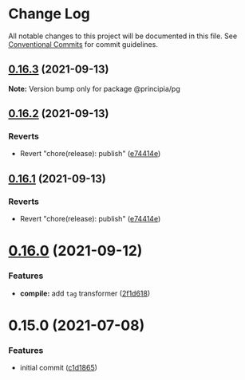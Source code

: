 # Change Log

All notable changes to this project will be documented in this file.
See [Conventional Commits](https://conventionalcommits.org) for commit guidelines.

## [0.16.3](https://github.com/0x706b/principia.ts/compare/@principia/pg@0.16.2...@principia/pg@0.16.3) (2021-09-13)

**Note:** Version bump only for package @principia/pg





## [0.16.2](https://github.com/0x706b/principia.ts/compare/@principia/pg@0.16.1...@principia/pg@0.16.2) (2021-09-13)


### Reverts

* Revert "chore(release): publish" ([e74414e](https://github.com/0x706b/principia.ts/commit/e74414effa51392092770ecd542b55608dbb1201))





## [0.16.1](https://github.com/0x706b/principia.ts/compare/@principia/pg@0.16.1...@principia/pg@0.16.1) (2021-09-13)


### Reverts

* Revert "chore(release): publish" ([e74414e](https://github.com/0x706b/principia.ts/commit/e74414effa51392092770ecd542b55608dbb1201))





# [0.16.0](https://github.com/0x706b/principia.ts/compare/@principia/pg@0.15.0...@principia/pg@0.16.0) (2021-09-12)


### Features

* **compile:** add `tag` transformer ([2f1d618](https://github.com/0x706b/principia.ts/commit/2f1d6186a69804b169d7dc2eb96346d612fd3582))





# 0.15.0 (2021-07-08)


### Features

* initial commit ([c1d1865](https://github.com/0x706b/principia.ts/commit/c1d1865d93b8c7762c4cdfa912360f467c0bae02))
